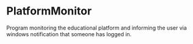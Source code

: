 # PlatformMonitor
Program monitoring the educational platform and informing the user via windows notification that someone has logged in.
